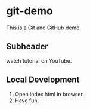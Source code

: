 # git-demo

This is a Git and GitHub demo.

## Subheader

watch tutorial on YouTube.

## Local Development

1. Open index.html in browser.
2. Have fun.
